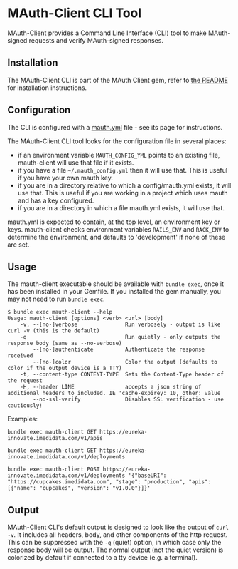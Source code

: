 # MAuth-Client CLI Tool

MAuth-Client provides a Command Line Interface (CLI) tool to make MAuth-signed requests and verify MAuth-signed responses.

## Installation

The MAuth-Client CLI is part of the MAuth Client gem, refer to [the README](../README.md#installation) for installation instructions.

## Configuration

The CLI is configured with a [mauth.yml](./mauth.yml.md) file - see its page for instructions.

The MAuth-Client CLI tool looks for the configuration file in several places:

- if an environment variable `MAUTH_CONFIG_YML` points to an existing file, mauth-client will use that file if it exists.
- if you have a file `~/.mauth_config.yml` then it will use that. This is useful if you have your own mauth key.
- if you are in a directory relative to which a config/mauth.yml exists, it will use that. This is useful if you are working in a project which uses mauth and has a key configured.
- if you are in a directory in which a file mauth.yml exists, it will use that.

mauth.yml is expected to contain, at the top level, an environment key or keys.
mauth-client checks environment variables `RAILS_ENV` and `RACK_ENV` to determine the environment, and defaults to 'development' if none of these are set.

## Usage

The mauth-client executable should be available with `bundle exec`, once it has been installed in your Gemfile.
If you installed the gem manually, you may not need to run `bundle exec`.

```
$ bundle exec mauth-client --help
Usage: mauth-client [options] <verb> <url> [body]
    -v, --[no-]verbose               Run verbosely - output is like curl -v (this is the default)
    -q                               Run quietly - only outputs the response body (same as --no-verbose)
        --[no-]authenticate          Authenticate the response received
        --[no-]color                 Color the output (defaults to color if the output device is a TTY)
    -t, --content-type CONTENT-TYPE  Sets the Content-Type header of the request
    -H, --header LINE                accepts a json string of additional headers to included. IE 'cache-expirey: 10, other: value
        --no-ssl-verify              Disables SSL verification - use cautiously!
```

Examples:

```
bundle exec mauth-client GET https://eureka-innovate.imedidata.com/v1/apis
```

```
bundle exec mauth-client GET https://eureka-innovate.imedidata.com/v1/deployments
```

```
bundle exec mauth-client POST https://eureka-innovate.imedidata.com/v1/deployments '{"baseURI": "https://cupcakes.imedidata.com", "stage": "production", "apis": [{"name": "cupcakes", "version": "v1.0.0"}]}'
```

## Output

MAuth-Client CLI's default output is designed to look like the output of `curl -v`.
It includes all headers, body, and other components of the http request.
This can be suppressed with the `-q` (quiet) option, in which case only the response body will be output.
The normal output (not the quiet version) is colorized by default if connected to a tty device (e.g. a terminal).
